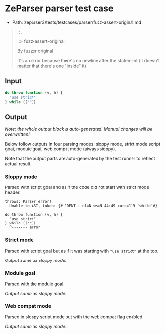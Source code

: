 # ZeParser parser test case

- Path: zeparser3/tests/testcases/parser/fuzz-assert-original.md

> :: .
>
> ::> fuzz-assert-original
>
> By fuzzer original
>
> It's an error because there's no newline after the statement (it doesn't matter that there's one "inside" it)

## Input

`````js
do throw function (v, h) {
  "use strict"
} while ((""))
`````

## Output

_Note: the whole output block is auto-generated. Manual changes will be overwritten!_

Below follow outputs in four parsing modes: sloppy mode, strict mode script goal, module goal, web compat mode (always sloppy).

Note that the output parts are auto-generated by the test runner to reflect actual result.

### Sloppy mode

Parsed with script goal and as if the code did not start with strict mode header.

`````
throws: Parser error!
  Unable to ASI, token: {# IDENT : nl=N ws=N 44:49 curc=119 `while`#}

do throw function (v, h) {
  "use strict"
} while ((""))
  ^------- error
`````

### Strict mode

Parsed with script goal but as if it was starting with `"use strict"` at the top.

_Output same as sloppy mode._

### Module goal

Parsed with the module goal.

_Output same as sloppy mode._

### Web compat mode

Parsed in sloppy script mode but with the web compat flag enabled.

_Output same as sloppy mode._
